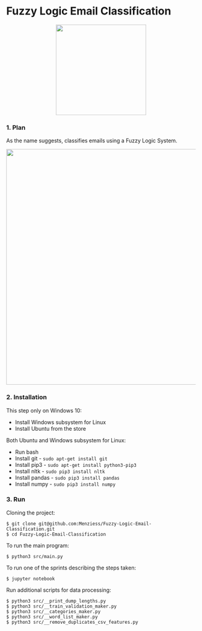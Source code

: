 # Fuzzy Logic Email Classification

<p align="center"><img width="240" src="https://i.imgur.com/BEJpU4k.png"></p>

### 1. Plan

As the name suggests, classifies emails using a Fuzzy Logic System.

<a href="https://github.com/Menziess/Fuzzy-Logic-Email-Classification/blob/master/report/group_7_draftreport.pdf">
  <p align="center"><img width="625" src="https://i.imgur.com/HYQRXDK.jpg"></p>
</a>

### 2. Installation

This step only on Windows 10:

- Install Windows subsystem for Linux
- Install Ubuntu from the store

Both Ubuntu and Windows subsystem for Linux:

- Run bash
- Install git - ```sudo apt-get install git```
- Install pip3 - ```sudo apt-get install python3-pip3```
- Install nltk - ```sudo pip3 install nltk```
- Install pandas - ```sudo pip3 install pandas```
- Install numpy - ```sudo pip3 install numpy```

### 3. Run

Cloning the project:

    $ git clone git@github.com:Menziess/Fuzzy-Logic-Email-Classification.git
    $ cd Fuzzy-Logic-Email-Classification

To run the main program:

    $ python3 src/main.py

To run one of the sprints describing the steps taken:

    $ jupyter notebook

Run additional scripts for data processing:

    $ python3 src/__print_dump_lengths.py
    $ python3 src/__train_validation_maker.py
    $ python3 src/__categories_maker.py
    $ python3 src/__word_list_maker.py
    $ python3 src/__remove_duplicates_csv_features.py

